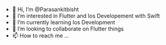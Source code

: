 - 👋 Hi, I’m @Parasankitbisht
- 👀 I’m interested in Flutter and Ios Developement with Swift
- 🌱 I’m currently learning Ios Development
- 💞️ I’m looking to collaborate on Flutter things
- 📫 How to reach me ...


<!---
Parasankitbisht/Parasankitbisht is a ✨ special ✨ repository because its `README.md` (this file) appears on your GitHub profile.
You can click the Preview link to take a look at your changes.
--->
